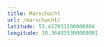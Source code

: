 ```yaml
---
title: Marschacht
url: /marschacht/
latitude: 53.417031200000004
longitude: 10.364035300000001
---
```

